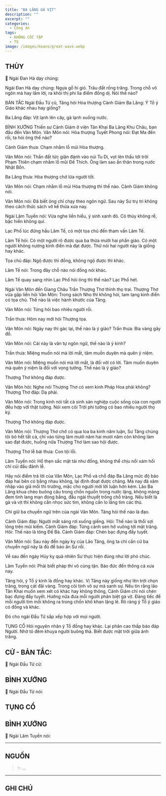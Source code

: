 ```yaml
---
title: "BA LĂNG GÀ VỊT"
description: ""
excerpt: ""
categories:
  - Công án
tags:
  - KHÔNG CỐC TẬP
  - TS 
image: /images/koans/great-wave.webp
---
```


## THÙY

📢 Ngài Đan Hà dạy chúng:



Ngài Đan Hà dạy chúng:
Ngựa gỗ hí gió. Trâu đất rống trăng.
Trong chỗ vô ngôn mà hay lắm lời, ra khỏi thị phi lìa điểm đồng dị. Nói thế nào?

BẢN TẮC
Ngài Đầu Tử cũ, Tăng hỏi Hòa thượng Cảnh Giám Ba Lăng:
Ý Tổ ý Giáo khác nhau hay giống?

Ba Lăng đáp: Vịt lạnh lên cây, gà lạnh xuống nước.

BÌNH XƯỚNG
Thiền sư Cảnh Giám ở viện Tân Khai Ba Lăng Khu Châu, ban đầu đến Vân Môn.
Vân Môn nói: Hòa thượng Tuyết Phong nói: Đạt Ma đến rồi, ta hỏi ông thế nào?

Cảnh Giám thưa: Chạm nhằm lỗ mũi Hòa thượng.

Vân Môn nói: Thần đất tức giận đánh vào núi Tu Di, vọt lên thấu tới trời Phạm Thiên chạm nhằm lỗ mũi Đế Thích. Ông làm sao ẩn thân trong nước Nhật Bổn.

Ba Lăng thưa: Hòa thượng chớ lừa người tốt.

Vân Môn nói: Chạm nhằm lỗ mũi Hòa thượng thì thế nào.
Cảnh Giám không nói.

Vân Môn nói: Đã biết ông chỉ chạy theo ngôn ngữ. Sau này Sư trụ trì không theo cách thức sách vở kế thừa xưa nay.

Ngài Lâm Tuyền nói: Vừa nghe liền hiểu, ý sinh xanh đỏ.
Cỏ thủy không rễ, bậc hiền không quí.

Lạc Phố lúc đứng hầu Lâm Tế, có một tọa chủ đến tham vấn Lâm Tế.

Lâm Tế hỏi: Có một người rõ được qua ba thừa mười hai phần giáo.
Có một người không nương kinh điển mà đạt được. Thử nói hai người này là giống hay khác.

Tọa chủ đáp: Ngộ được thì đồng, không ngộ được thì khác.

Lâm Tế nói: Trong đây chỗ nào nói đồng nói khác.

Lâm Tế quay sang nhìn Lạc Phố hỏi ông thì thế nào?
Lạc Phố hét.

Ngài Vân Môn đến Giang Châu Trần Thượng Thơ thỉnh thọ trai.
Thượng Thơ vừa gặp liền hỏi Vân Môn: Trong sách Nho thì không hỏi, tam tạng kinh điển có tọa chủ. Thế nào là việc hành khước của Tăng.

Vân Môn nói: Từng hỏi bao nhiêu người rồi.

Trần thưa: Hôm nay mới hỏi Thượng tọa.

Vân Môn nói: Ngày nay thì gác lại, thế nào là ý giáo?
Trần thưa: Bia vàng gãy đổ.

Vân Môn nói: Cái này là văn tự ngôn ngữ, thế nào là ý kinh?

Trần thưa: Miệng muốn nói mà lời mất, tâm muốn duyên mà quên ý niệm.

Vân Môn nói: Miệng muốn nói mà lời mất, là đối với có lời.
Tâm muốn duyên mà quên ý niệm là đối với vọng tưởng. Thế nào là ý giáo?

Thượng Thơ không đáp được.

Vân Môn hỏi: Nghe nói Thượng Thơ có xem kinh Pháp Hoa phải không?
Thượng Thơ đáp: Dạ phải.

Vân Môn nói: Trong kinh nói tất cả sinh sản nghiệp cuộc sống của con người đều hợp với thật tướng. Nói xem cõi Trời phi tưởng có bao nhiêu người thọ ký.

Thượng Thơ không đáp được.

Vân Môn nói: Thượng Thơ chớ có qua loa ba kinh năm luận, Sư Tăng chúng tôi bỏ hết tất cả, chỉ vào từng lăm mươi năm hai mươi năm còn không làm sao đạt được, huống nữa Thượng Thơ làm sao hội được.

Thượng Thơ lễ bái thưa: Con tội lỗi.

Lâm Tuyền nói: Hổ thẹn sắc mặt tái như đồng, không thể chịu nổi xám hối chỉ cúi đầu đảnh lễ.

Hãy nói điểm trả lời của Vân Môn, Lạc Phố và chỗ đáp Ba Lăng mức độ báo đáp hai bên có bằng nhau không, lại định đoạt được chăng.
Mà nay đã xâm nhập vào giả mối thì trường, mặc cho người mới lời luận hơn kém.
Lão Ba Lăng khua chèo buông câu trong chốn nguồn trong nước lặng, không màng đem tình lang mạn đóng bằng, đầu ngài thuyết trống chỗ tràng. Nếu biết là gà và vịt thì không cần nhọc sức tim, không cần lo lắng tìm các thú.

Chỉ giữ ba chuyến ngữ trên của ngài Vân Môn.
Tăng hỏi thế nào là đạo.

Cảnh Giám đáp: Người mắt sáng rơi xuống giếng.
Hỏi: Thế nào là thổi sợi lông trên mũi kiếm.
Cảnh Giám đáp: Từng cánh sen hở vuông tới mặt trăng.
Hỏi: Thế nào là tông Đề Bà.
Cảnh Giám đáp: Chén bạc đựng đầy tuyết.

Vân Môn nói: Sau này đến ngày kỵ của Lão Tăng, ông ta chỉ cần cử ba chuyển ngữ này là đủ để báo ân Sư rồi.

Về sau đến ngày Húy kỵ quả nhiên Sư thực hiện đúng như lời phó chúc.

Lâm Tuyền nói: Phải biết pháp thí vô cùng tận. Báo đức đến thông cả xưa nay.

Tăng hỏi, ý Tổ ý kinh là đồng hay khác.
Vị Tăng này giống như lên trời chọn trăng, trong cát đãi vàng.
Trong cõi tịnh vô sự mà sanh sự. Nếu tin rằng lão Tân Khai muốn xem xét có khác hay không thông, Cảnh Giám chỉ nói chén bạc đựng đầy tuyết. Hướng nữa đưa mỗi người phân biệt gà vịt. Đáng tiếc để mỗi người tìm mối không ra trong chốn khô khan lặng lẽ. Rõ ràng ý Tổ ý giáo có đồng và khác.

Đó cho ngài Đầu Tử sắp xếp hợp với mọi người.

TỤNG CỔ
Hỏi nguyên nhân ý Tổ đồng hay khác.
Lại phân cao thấp báo đáp Người.
Nhờ tó đêm khuya người buông thả.
Biết được mặt trời giữa ánh trăng.

## CỬ - BẢN TẮC:

📢 Ngài Đầu Tử cử:

> 

## BÌNH XƯỚNG

📢 Ngài Đầu Tử nói:


## TỤNG CỔ

> 

## BÌNH XƯỚNG

📢 Ngài Lâm Tuyền nói:



<hr class="blog-rule" />

## NGUỒN

> ✨ ...

<hr class="blog-rule" />

## GHI CHÚ

[^1]: ⭐️ <a href="/masters/Baizhang-Huaihai" target="_blank">🔗 TS </a>


